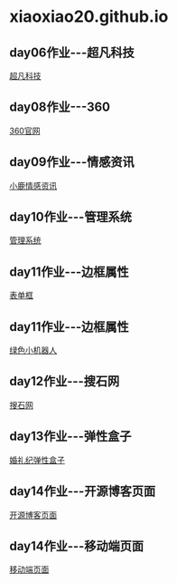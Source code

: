 # xiaoxiao20.github.io

<h2>day06作业---超凡科技</h2>
<a href="https://xiaoxiao20.github.io/day06---超凡科技/html/chaofan">超凡科技</a>
<h2>day08作业---360</h2>
<a href="https://xiaoxiao20.github.io/day08---360官网/html/360官网">360官网</a>
<h2>day09作业---情感资讯</h2>
<a href="https://xiaoxiao20.github.io/day09---小鹿/html/情感资讯作业">小鹿情感资讯</a>
<h2>day10作业---管理系统</h2>
<a href="https://xiaoxiao20.github.io/day10---管理系统/html/管理系统作业">管理系统</a>
<h2>day11作业---边框属性</h2>
<a href="https://xiaoxiao20.github.io/day11---边框属性/html/表单框作业">表单框</a>
<h2>day11作业---边框属性</h2>
<a href="https://xiaoxiao20.github.io/day11---边框属性/html/小机器热作业">绿色小机器人</a>
<h2>day12作业---搜石网</h2>
<a href="https://xiaoxiao20.github.io/day12---搜石网/html/搜石网">搜石网</a>
<h2>day13作业---弹性盒子</h2>
<a href="https://xiaoxiao20.github.io/day13---婚礼纪弹性盒子/html/婚礼纪弹性盒子">婚礼纪弹性盒子</a>
<h2>day14作业---开源博客页面</h2>
<a href="https://xiaoxiao20.github.io/day14作业/html/开源博客">开源博客页面</a>
<h2>day14作业---移动端页面</h2>
<a href="https://xiaoxiao20.github.io/day14作业/html/移动 端页面">移动端页面</a>
